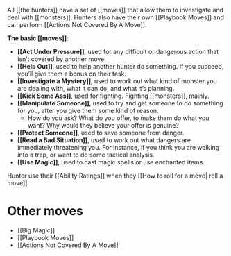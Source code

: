 All [[the hunters]] have a set of [[moves]] that allow them to investigate and deal with [[monsters]]. Hunters also have their own [[Playbook Moves]] and can perform [[Actions Not Covered By A Move]].

**The basic [[moves]]**:
- **[[Act Under Pressure]]**, used for any difficult or dangerous action that isn’t covered by another move.
- **[[Help Out]]**, used to help another hunter do something. If you succeed, you’ll give them a bonus on their task.
- **[[Investigate a Mystery]]**, used to work out what kind of monster you are dealing with, what it can do, and what it’s planning.
- **[[Kick Some Ass]]**, used for fighting. Fighting [[monsters]], mainly.
- **[[Manipulate Someone]]**, used to try and get someone to do something for you, after you give them some kind of reason.
	- How do you ask? What do you offer, to make them do what you want? Why would they believe your offer is genuine?
- **[[Protect Someone]]**, used to save someone from danger.
- **[[Read a Bad Situation]]**, used to work out what dangers are immediately threatening you. For instance, if you think you are walking into a trap, or want to do some tactical analysis.
- **[[Use Magic]]**, used to cast magic spells or use enchanted items.

Hunter use their [[Ability Ratings]] when they [[How to roll for a move| roll a move]]
# Other moves
- [[Big Magic]]
- [[Playbook Moves]]
- [[Actions Not Covered By A Move]]

